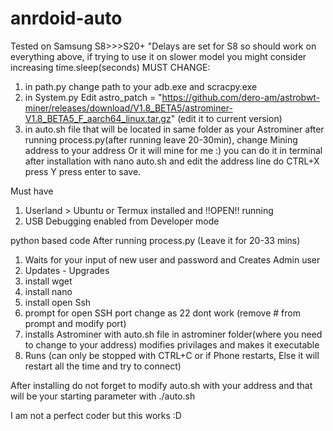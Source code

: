 # anrdoid-auto

Tested on Samsung S8>>>S20+ "Delays are set for S8 so should work on everything above, if trying to use it on slower model you might consider increasing time.sleep(seconds)
MUST CHANGE:
1) in path.py change path to your adb.exe and scracpy.exe
2) in System.py Edit astro_patch = "https://github.com/dero-am/astrobwt-miner/releases/download/V1.8_BETA5/astrominer-V1.8_BETA5_F_aarch64_linux.tar.gz" (edit it to current version)
2) in auto.sh file that will be located in same folder as your Astrominer after running process.py(after running leave 20-30min), change Mining address to your address Or it will mine for me :)
you can do it in terminal after installation with nano auto.sh  and edit the address line do CTRL+X press Y press enter to save.

Must have
1) Userland > Ubuntu or Termux installed and !!OPEN!! running
2) USB Debugging enabled from Developer mode

python based code After running process.py (Leave it for 20-33 mins)
1) Waits for your input of new user and password and Creates Admin user 
2) Updates - Upgrades
3) install wget
4) install nano
5) install open Ssh
6) prompt for open SSH port change as 22 dont work (remove # from prompt and modify port)
7) installs Astrominer with auto.sh file in astrominer folder(where you need to change to your address) modifies privilages and makes it executable  
8) Runs (can only be stopped with CTRL+C or if Phone restarts, Else it will restart all the time and try to connect)

After installing do not forget to modify auto.sh with your address and that will be your starting parameter with ./auto.sh

I am not a perfect coder but this works :D
